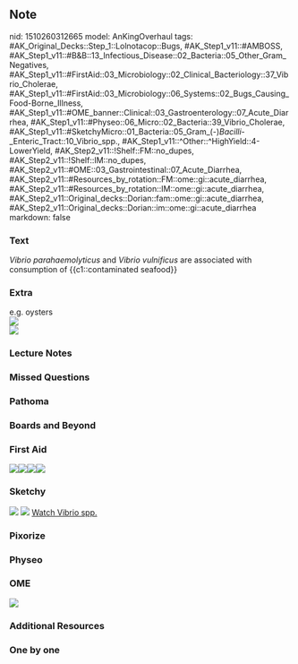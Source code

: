 ## Note
nid: 1510260312665
model: AnKingOverhaul
tags: #AK_Original_Decks::Step_1::Lolnotacop::Bugs, #AK_Step1_v11::#AMBOSS, #AK_Step1_v11::#B&B::13_Infectious_Disease::02_Bacteria::05_Other_Gram_Negatives, #AK_Step1_v11::#FirstAid::03_Microbiology::02_Clinical_Bacteriology::37_Vibrio_Cholerae, #AK_Step1_v11::#FirstAid::03_Microbiology::06_Systems::02_Bugs_Causing_Food-Borne_Illness, #AK_Step1_v11::#OME_banner::Clinical::03_Gastroenterology::07_Acute_Diarrhea, #AK_Step1_v11::#Physeo::06_Micro::02_Bacteria::39_Vibrio_Cholerae, #AK_Step1_v11::#SketchyMicro::01_Bacteria::05_Gram_(-)_Bacilli_-_Enteric_Tract::10_Vibrio_spp., #AK_Step1_v11::^Other::^HighYield::4-LowerYield, #AK_Step2_v11::!Shelf::FM::no_dupes, #AK_Step2_v11::!Shelf::IM::no_dupes, #AK_Step2_v11::#OME::03_Gastrointestinal::07_Acute_Diarrhea, #AK_Step2_v11::#Resources_by_rotation::FM::ome::gi::acute_diarrhea, #AK_Step2_v11::#Resources_by_rotation::IM::ome::gi::acute_diarrhea, #AK_Step2_v11::Original_decks::Dorian::fam::ome::gi::acute_diarrhea, #AK_Step2_v11::Original_decks::Dorian::im::ome::gi::acute_diarrhea
markdown: false

### Text
<i>Vibrio parahaemolyticus</i> and <i>Vibrio vulnificus</i> are
associated with consumption of {{c1::contaminated seafood}}

### Extra
<div>
  e.g. oysters
</div><img src="paste-7237019894203.jpg">
<div><img src="paste-7267084664972.jpg"></div>

### Lecture Notes


### Missed Questions


### Pathoma


### Boards and Beyond


### First Aid
<img src=
"paste-394165103afe46853e14d432191fce70db82a928.jpg"><img src=
"paste-127792456925187.jpg"><img src=
"paste-21887153340417.jpg"><img src="paste-69823283331075.jpg">

### Sketchy
<img src="paste-124244813938691.jpg"> <img src=
"paste-9c661d8f1f9d4b5780579a7763b4965240c2458f.png"> <a href=
"https://dashboard.sketchy.com/study/medical/courses/medical-microbiology/units/medical-microbiology-bacteria/videos/medical-microbiology-bacteria-gram-negative-bacilli-enteric-tract-vibrio-spp?utm_source=anki&utm_medium=partnership&utm_campaign=february_update&utm_content=medical">
Watch Vibrio spp.</a>

### Pixorize


### Physeo


### OME
<div class="ome-widget">
  <a href=
  "https://onlinemeded.org/spa/gastroenterology/acute-diarrhea/acquire?ref=anki">
  <img src="_OME_AnkiFlashcards_Lesson_1.png"></a>
</div>

### Additional Resources


### One by one

